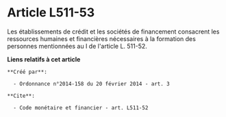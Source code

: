 # Article L511-53

Les établissements de crédit et les sociétés de financement consacrent les ressources humaines et financières nécessaires à
la formation des personnes mentionnées au I de l'article L. 511-52.

**Liens relatifs à cet article**

	**Créé par**:

	  - Ordonnance n°2014-158 du 20 février 2014 - art. 3

	**Cite**:

	  - Code monétaire et financier - art. L511-52
